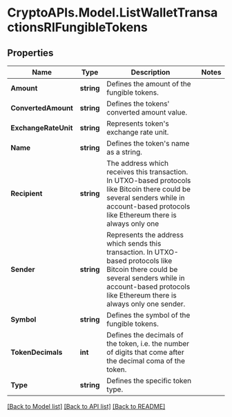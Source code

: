 # CryptoAPIs.Model.ListWalletTransactionsRIFungibleTokens

## Properties

Name | Type | Description | Notes
------------ | ------------- | ------------- | -------------
**Amount** | **string** | Defines the amount of the fungible tokens. | 
**ConvertedAmount** | **string** | Defines the tokens&#39; converted amount value. | 
**ExchangeRateUnit** | **string** | Represents token&#39;s exchange rate unit. | 
**Name** | **string** | Defines the token&#39;s name as a string. | 
**Recipient** | **string** | The address which receives this transaction. In UTXO-based protocols like Bitcoin there could be several senders while in account-based protocols like Ethereum there is always only one | 
**Sender** | **string** | Represents the address which sends this transaction. In UTXO-based protocols like Bitcoin there could be several senders while in account-based protocols like Ethereum there is always only one sender. | 
**Symbol** | **string** | Defines the symbol of the fungible tokens. | 
**TokenDecimals** | **int** | Defines the decimals of the token, i.e. the number of digits that come after the decimal coma of the token. | 
**Type** | **string** | Defines the specific token type. | 

[[Back to Model list]](../README.md#documentation-for-models) [[Back to API list]](../README.md#documentation-for-api-endpoints) [[Back to README]](../README.md)


